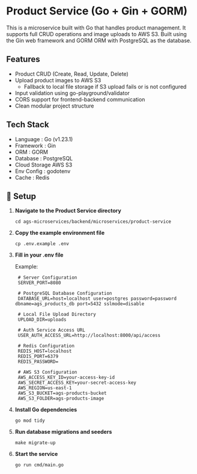 # Product Service (Go + Gin + GORM)

This is a microservice built with Go that handles product management. It supports full CRUD operations and image uploads to AWS S3. Built using the Gin web framework and GORM ORM with PostgreSQL as the database.

## Features

- Product CRUD (Create, Read, Update, Delete)
- Upload product images to AWS S3
    - Fallback to local file storage if S3 upload fails or is not configured
- Input validation using go-playground/validator
- CORS support for frontend-backend communication
- Clean modular project structure

## Tech Stack
- Language : Go (v1.23.1)
- Framework : Gin
- ORM : GORM
- Database : PostgreSQL
- Cloud Storage AWS S3
- Env Config : godotenv
- Cache : Redis

## 🚀 Setup
1. **Navigate to the Product Service directory**
   ```
   cd ags-microservices/backend/microservices/product-service
   ```
2. **Copy the example environment file**
   ```
   cp .env.example .env
   ```
3. **Fill in your .env file**

   Example: 
   ```env
    # Server Configuration
    SERVER_PORT=8080

    # PostgreSQL Database Configuration
    DATABASE_URL=host=localhost user=postgres password=password dbname=ags_products_db port=5432 sslmode=disable

    # Local File Upload Directory
    UPLOAD_DIR=uploads

    # Auth Service Access URL
    USER_AUTH_ACCESS_URL=http://localhost:8000/api/access

    # Redis Configuration
    REDIS_HOST=localhost
    REDIS_PORT=6379
    REDIS_PASSWORD=

    # AWS S3 Configuration
    AWS_ACCESS_KEY_ID=your-access-key-id
    AWS_SECRET_ACCESS_KEY=your-secret-access-key
    AWS_REGION=us-east-1
    AWS_S3_BUCKET=ags-products-bucket
    AWS_S3_FOLDER=ags-products-image
   ```

3. **Install Go dependencies**
   ```
   go mod tidy
   ```
4. **Run database migrations and seeders**
   ```
   make migrate-up
   ```
5. **Start the service**
   ```
   go run cmd/main.go
   ```

